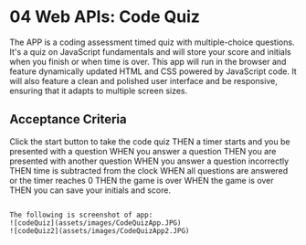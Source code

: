 # 04 Web APIs: Code Quiz

The APP is a coding assessment timed quiz with multiple-choice questions. 
It's a quiz on JavaScript fundamentals and will store your score and initials when you finish or when time is over.
This app will run in the browser and feature dynamically updated HTML and CSS powered by JavaScript code. 
It will also feature a clean and polished user interface and be responsive, ensuring that it adapts to multiple screen sizes.


## Acceptance Criteria

Click the start button to take the code quiz
THEN a timer starts and you be presented with a question
WHEN you answer a question
THEN you are presented with another question
WHEN you answer a question incorrectly
THEN time is subtracted from the clock
WHEN all questions are answered or the timer reaches 0
THEN the game is over
WHEN the game is over
THEN you can save your initials and score.
```

The following is screenshot of app:
![codeQuiz](assets/images/CodeQuizApp.JPG)
![codeQuiz2](assets/images/CodeQuizApp2.JPG)